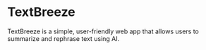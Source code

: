 # TextBreeze
TextBreeze is a simple, user-friendly web app that allows users to summarize and rephrase text using AI.
